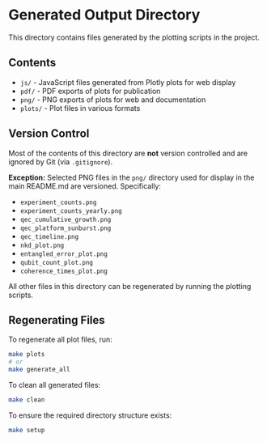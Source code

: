 # Generated Output Directory

This directory contains files generated by the plotting scripts in the project.

## Contents

- `js/` - JavaScript files generated from Plotly plots for web display
- `pdf/` - PDF exports of plots for publication
- `png/` - PNG exports of plots for web and documentation
- `plots/` - Plot files in various formats

## Version Control

Most of the contents of this directory are **not** version controlled and are ignored by Git (via `.gitignore`).

**Exception:** Selected PNG files in the `png/` directory used for display in the main README.md are versioned. Specifically:
- `experiment_counts.png`
- `experiment_counts_yearly.png`
- `qec_cumulative_growth.png`
- `qec_platform_sunburst.png`
- `qec_timeline.png`
- `nkd_plot.png`
- `entangled_error_plot.png`
- `qubit_count_plot.png`
- `coherence_times_plot.png`

All other files in this directory can be regenerated by running the plotting scripts.

## Regenerating Files

To regenerate all plot files, run:

```bash
make plots
# or
make generate_all
```

To clean all generated files:

```bash
make clean
```

To ensure the required directory structure exists:

```bash
make setup
``` 